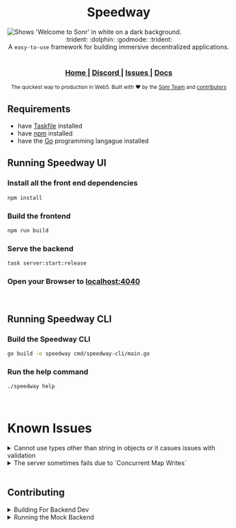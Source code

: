 <h1 align="center">Speedway</h1>

<picture align="center">
  <source  srcset=".github/banner.png">

  <img alt="Shows 'Welcome to Sonr' in white on a dark background.">
</picture>

<div align="center">
  :trident: :dolphin: :godmode: :trident:
</div>

<div align="center">
  A <code>easy-to-use</code> framework for building immersive decentralized applications.
</div>

<br />



<div align="center">
  <h3>
    <a href="https://sonr.io">
      Home
    </a>
    <span> | </span>
    <a href="https://discord.gg/6Z3RmWs257">
      Discord
    </a>
    <span> | </span>
    <a href="https://github.com/sonr-io/speedway/issues">
      Issues
    </a>
    <span> | </span>
      <!-- <span> | </span> -->
    <a href="https://docs.sonr.io">
      Docs
    </a>
  </h3>
</div>

<div align="center">
  <sub>The quickest way to production in Web5. Built with ❤︎ by the
  <a href="mailto:team@sonr.io">Sonr Team</a> and
  <a href="https://github.com/sonr-io/speedway/graphs/contributors">
    contributors
  </a>
</div>

## Requirements
- have [Taskfile](https://taskfile.dev/installation/) installed
- have [npm](https://docs.npmjs.com/downloading-and-installing-node-js-and-npm) installed
- have the [Go](https://go.dev/doc/install) programming langague installed

## Running Speedway UI

### Install all the front end dependencies
```bash
npm install
```

### Build the frontend
```bash
npm run build
```

### Serve the backend
```bash
task server:start:release
```

### Open your Browser to [localhost:4040](localhost:4040)

</br>

## Running Speedway CLI
### Build the Speedway CLI
```bash
go build -o speedway cmd/speedway-cli/main.go
```

### Run the help command
```bash
./speedway help
```
</br>



# Known Issues
<details>
    <summary>Cannot use types other than string in objects or it casues issues with validation</summary>
    Workaround: Use strings for all datatypes
</details>
<details>
    <summary>The server sometimes fails due to `Concurrent Map Writes`</summary>
    Workaround: Restart the server and repeat the action
</details>



</br>

## Contributing
<details>
<summary>Building For Backend Dev</summary>
To build for dev, run `task server:start:debug` instead of `task server:start:release`
</details>

<details>
  <summary>Running the Mock Backend</summary>

### Running the UI: Mock Server Mode
This mode is ideal for UI development. Changes to the code will reflect on the browser automatically and there is no need to build. Any data generated will be local only. Behavior may not perfectly match the Sonr Speedway Backend.

**Tun the Frontend:**
```
npm install
npm start
```

**on a second terminal, run the development server:**
```
cd server-in-memory
npm install
npm start
```

The UI should open automatically on your browser, but if that's not the case, it can be found under `localhost:3000`

**to reset the local data, go to:**
```
localhost:4040/reset
```
</details>
